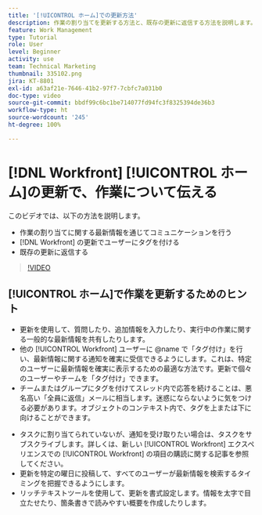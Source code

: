 ```yaml
---
title: '[!UICONTROL ホーム]での更新方法'
description: 作業の割り当てを更新する方法と、既存の更新に返信する方法を説明します。更新で  [!DNL Workfront]  ユーザーにタグを付けて、コミュニケーションについて通知されるようにします。
feature: Work Management
type: Tutorial
role: User
level: Beginner
activity: use
team: Technical Marketing
thumbnail: 335102.png
jira: KT-8801
exl-id: a63af21e-7646-41b2-97f7-7cbfc7a031b0
doc-type: video
source-git-commit: bbdf99c6bc1be714077fd94fc3f8325394de36b3
workflow-type: ht
source-wordcount: '245'
ht-degree: 100%

---
```


# [!DNL Workfront] [!UICONTROL ホーム]の更新で、作業について伝える

このビデオでは、以下の方法を説明します。

* 作業の割り当てに関する最新情報を通じてコミュニケーションを行う
* [!DNL Workfront] の更新でユーザーにタグを付ける
* 既存の更新に返信する

>[!VIDEO](https://video.tv.adobe.com/v/3445278/?quality=12&learn=on&enablevpops=1&captions=jpn)

## [!UICONTROL ホーム]で作業を更新するためのヒント

* 更新を使用して、質問したり、追加情報を入力したり、実行中の作業に関する一般的な最新情報を共有したりします。
* 他の [!UICONTROL Workfront] ユーザーに @name で「タグ付け」を行い、最新情報に関する通知を確実に受信できるようにします。これは、特定のユーザーに最新情報を確実に表示するための最適な方法です。更新で個々のユーザーやチームを「タグ付け」できます。
* チームまたはグループにタグを付けてスレッド内で応答を続けることは、悪名高い「全員に返信」メールに相当します。迷惑にならないように気をつける必要があります。オブジェクトのコンテキスト内で、タグを上または下に向けることができます。

<!--
paragraph below needs a hyperlink to an article
-->

* タスクに割り当てられていないが、通知を受け取りたい場合は、タスクをサブスクライブします。詳しくは、新しい [!UICONTROL Workfront] エクスペリエンスでの [!UICONTROL Workfront] の項目の購読に関する記事を参照してください。
* 更新を特定の曜日に投稿して、すべてのユーザーが最新情報を検索するタイミングを把握できるようにします。
* リッチテキストツールを使用して、更新を書式設定します。情報を太字で目立たせたり、箇条書きで読みやすい概要を作成したりします。

<!--
learn more URLs
-->
